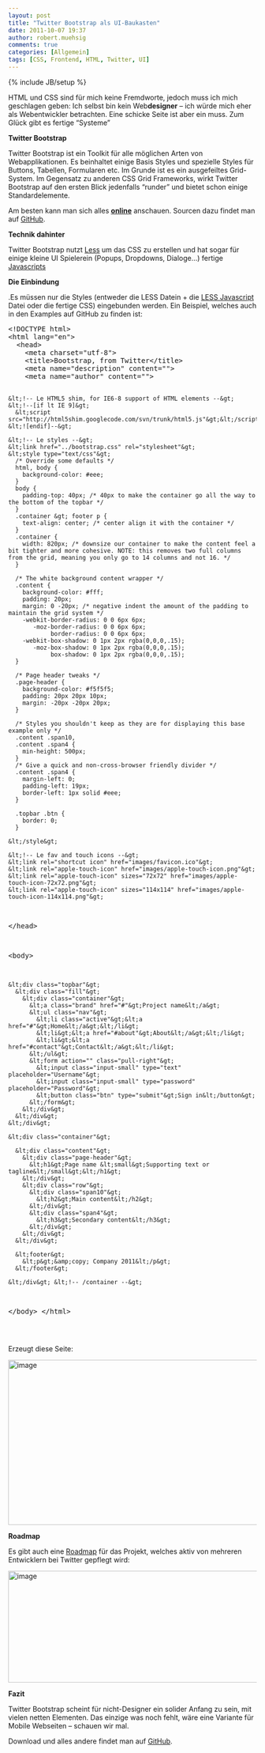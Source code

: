 ```yaml
---
layout: post
title: "Twitter Bootstrap als UI-Baukasten"
date: 2011-10-07 19:37
author: robert.muehsig
comments: true
categories: [Allgemein]
tags: [CSS, Frontend, HTML, Twitter, UI]
---
```

{% include JB/setup %}
<p>HTML und CSS sind für mich keine Fremdworte, jedoch muss ich mich geschlagen geben: Ich selbst bin kein Web<strong>designer</strong> – ich würde mich eher als Webentwickler betrachten. Eine schicke Seite ist aber ein muss. Zum Glück gibt es fertige “Systeme”</p> <p><strong>Twitter Bootstrap</strong></p> <p>Twitter Bootstrap ist ein Toolkit für alle möglichen Arten von Webapplikationen. Es beinhaltet einige Basis Styles und spezielle Styles für Buttons, Tabellen, Formularen etc. Im Grunde ist es ein ausgefeiltes Grid-System. Im Gegensatz zu anderen CSS Grid Frameworks, wirkt Twitter Bootstrap auf den ersten Blick jedenfalls “runder” und bietet schon einige Standardelemente.</p> <p>Am besten kann man sich alles <a href="http://twitter.github.com/bootstrap/"><strong>online</strong></a> anschauen. Sourcen dazu findet man auf <a href="https://github.com/twitter/bootstrap">GitHub</a>.</p> <p><strong>Technik dahinter</strong></p> <p>Twitter Bootstrap nutzt <a href="http://twitter.github.com/bootstrap/#less">Less</a> um das CSS zu erstellen und hat sogar für einige kleine UI Spielerein (Popups, Dropdowns, Dialoge…) fertige <a href="http://twitter.github.com/bootstrap/javascript.html">Javascripts</a></p> <p><strong>Die Einbindung</strong></p> <p>.Es müssen nur die Styles (entweder die LESS Datein + die <a href="http://lesscss.org/">LESS Javascript</a> Datei oder die fertige CSS) eingebunden werden. Ein Beispiel, welches auch in den Examples auf GitHub zu finden ist:</p> <div style="padding-bottom: 0px; margin: 0px; padding-left: 0px; padding-right: 0px; display: inline; float: none; padding-top: 0px" id="scid:812469c5-0cb0-4c63-8c15-c81123a09de7:08505900-68d7-421a-b8b5-11b41c11ceb9" class="wlWriterEditableSmartContent"><pre name="code" class="c#">&lt;!DOCTYPE html&gt;
&lt;html lang="en"&gt;
  &lt;head&gt;
    &lt;meta charset="utf-8"&gt;
    &lt;title&gt;Bootstrap, from Twitter&lt;/title&gt;
    &lt;meta name="description" content=""&gt;
    &lt;meta name="author" content=""&gt;

    &lt;!-- Le HTML5 shim, for IE6-8 support of HTML elements --&gt;
    &lt;!--[if lt IE 9]&gt;
      &lt;script src="http://html5shim.googlecode.com/svn/trunk/html5.js"&gt;&lt;/script&gt;
    &lt;![endif]--&gt;

    &lt;!-- Le styles --&gt;
    &lt;link href="../bootstrap.css" rel="stylesheet"&gt;
    &lt;style type="text/css"&gt;
      /* Override some defaults */
      html, body {
        background-color: #eee;
      }
      body {
        padding-top: 40px; /* 40px to make the container go all the way to the bottom of the topbar */
      }
      .container &gt; footer p {
        text-align: center; /* center align it with the container */
      }
      .container {
        width: 820px; /* downsize our container to make the content feel a bit tighter and more cohesive. NOTE: this removes two full columns from the grid, meaning you only go to 14 columns and not 16. */
      }

      /* The white background content wrapper */
      .content {
        background-color: #fff;
        padding: 20px;
        margin: 0 -20px; /* negative indent the amount of the padding to maintain the grid system */
        -webkit-border-radius: 0 0 6px 6px;
           -moz-border-radius: 0 0 6px 6px;
                border-radius: 0 0 6px 6px;
        -webkit-box-shadow: 0 1px 2px rgba(0,0,0,.15);
           -moz-box-shadow: 0 1px 2px rgba(0,0,0,.15);
                box-shadow: 0 1px 2px rgba(0,0,0,.15);
      }

      /* Page header tweaks */
      .page-header {
        background-color: #f5f5f5;
        padding: 20px 20px 10px;
        margin: -20px -20px 20px;
      }

      /* Styles you shouldn't keep as they are for displaying this base example only */
      .content .span10,
      .content .span4 {
        min-height: 500px;
      }
      /* Give a quick and non-cross-browser friendly divider */
      .content .span4 {
        margin-left: 0;
        padding-left: 19px;
        border-left: 1px solid #eee;
      }

      .topbar .btn {
        border: 0;
      }

    &lt;/style&gt;

    &lt;!-- Le fav and touch icons --&gt;
    &lt;link rel="shortcut icon" href="images/favicon.ico"&gt;
    &lt;link rel="apple-touch-icon" href="images/apple-touch-icon.png"&gt;
    &lt;link rel="apple-touch-icon" sizes="72x72" href="images/apple-touch-icon-72x72.png"&gt;
    &lt;link rel="apple-touch-icon" sizes="114x114" href="images/apple-touch-icon-114x114.png"&gt;
  &lt;/head&gt;

  &lt;body&gt;

    &lt;div class="topbar"&gt;
      &lt;div class="fill"&gt;
        &lt;div class="container"&gt;
          &lt;a class="brand" href="#"&gt;Project name&lt;/a&gt;
          &lt;ul class="nav"&gt;
            &lt;li class="active"&gt;&lt;a href="#"&gt;Home&lt;/a&gt;&lt;/li&gt;
            &lt;li&gt;&lt;a href="#about"&gt;About&lt;/a&gt;&lt;/li&gt;
            &lt;li&gt;&lt;a href="#contact"&gt;Contact&lt;/a&gt;&lt;/li&gt;
          &lt;/ul&gt;
          &lt;form action="" class="pull-right"&gt;
            &lt;input class="input-small" type="text" placeholder="Username"&gt;
            &lt;input class="input-small" type="password" placeholder="Password"&gt;
            &lt;button class="btn" type="submit"&gt;Sign in&lt;/button&gt;
          &lt;/form&gt;
        &lt;/div&gt;
      &lt;/div&gt;
    &lt;/div&gt;

    &lt;div class="container"&gt;

      &lt;div class="content"&gt;
        &lt;div class="page-header"&gt;
          &lt;h1&gt;Page name &lt;small&gt;Supporting text or tagline&lt;/small&gt;&lt;/h1&gt;
        &lt;/div&gt;
        &lt;div class="row"&gt;
          &lt;div class="span10"&gt;
            &lt;h2&gt;Main content&lt;/h2&gt;
          &lt;/div&gt;
          &lt;div class="span4"&gt;
            &lt;h3&gt;Secondary content&lt;/h3&gt;
          &lt;/div&gt;
        &lt;/div&gt;
      &lt;/div&gt;

      &lt;footer&gt;
        &lt;p&gt;&amp;copy; Company 2011&lt;/p&gt;
      &lt;/footer&gt;

    &lt;/div&gt; &lt;!-- /container --&gt;

  &lt;/body&gt;
&lt;/html&gt;
</pre></div>
<p>&nbsp;</p>
<p>Erzeugt diese Seite:</p>
<p><a href="{{BASE_PATH}}/assets/wp-images/image1367.png"><img style="background-image: none; border-bottom: 0px; border-left: 0px; padding-left: 0px; padding-right: 0px; display: inline; border-top: 0px; border-right: 0px; padding-top: 0px" title="image" border="0" alt="image" src="{{BASE_PATH}}/assets/wp-images/image_thumb549.png" width="554" height="334"></a></p>
<p><strong>Roadmap</strong></p>
<p>Es gibt auch eine <a href="https://github.com/twitter/bootstrap/wiki/Roadmap">Roadmap</a> für das Projekt, welches aktiv von mehreren Entwicklern bei Twitter gepflegt wird:</p>
<p><a href="{{BASE_PATH}}/assets/wp-images/image1368.png"><img style="background-image: none; border-bottom: 0px; border-left: 0px; padding-left: 0px; padding-right: 0px; display: inline; border-top: 0px; border-right: 0px; padding-top: 0px" title="image" border="0" alt="image" src="{{BASE_PATH}}/assets/wp-images/image_thumb550.png" width="506" height="226"></a></p>
<p><strong>Fazit</strong></p>
<p>Twitter Bootstrap scheint für nicht-Designer ein solider Anfang zu sein, mit vielen netten Elementen. Das einzige was noch fehlt, wäre eine Variante für Mobile Webseiten – schauen wir mal.</p>
<p>Download und alles andere findet man auf <a href="http://twitter.github.com/bootstrap/">GitHub</a>.</p>
